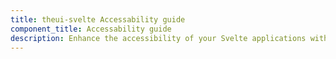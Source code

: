 ```yaml
---
title: theui-svelte Accessability guide
component_title: Accessability guide
description: Enhance the accessibility of your Svelte applications with TheUI-Svelte's Accessibility guide. Ensure your components are user-friendly for all.
---
```


<script lang="ts">
  import type { PageData } from "./$types";
  import DocContainer from "$lib/ui/doc/Container.svelte";
  import Head from "$lib/ui/doc/Head.svelte";
  import Block from "$lib/ui/doc/Block.svelte";
  import ComingSoon from "$lib/ui/ComingSoon.svelte";

  export let data: PageData;
</script>

<DocContainer setupLink={false}>
  <Head title="Accessability" edit_url={data.edit_url}/>
  <Block>
    
  </Block>
</DocContainer>